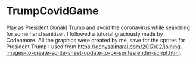 # TrumpCovidGame
Play as President Donald Trump and avoid the coronavirus while searching for some hand sanitizer.
I followed a tutorial graciously made by Codenmore. All the graphics were created by me, save for the sprites for President Trump I used from https://denysalmaral.com/2017/02/joining-images-to-create-sprite-sheet-update-to-px-spritesrender-script.html.
